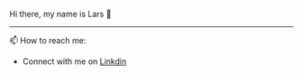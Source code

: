 Hi there, my name is Lars 👋

<!-- <hr> -->

***

📫 How to reach me: 

* Connect with me on [Linkdin](https://www.linkedin.com/in/lars-roberbuell)
